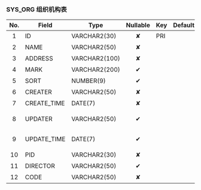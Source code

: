 ### SYS_ORG   组织机构表 
| No.  | Field  | Type  | Nullable  | Key | Default | Remarks |
| :------------: | ------------ | ------------ | :------------: | ------------ | ------------ | ------------ |
| 1 | ID |  VARCHAR2(30) | ✘  | PRI  |   | 主键id  |
| 2 | NAME |  VARCHAR2(50) | ✘  |   |   | 名称  |
| 3 | ADDRESS |  VARCHAR2(100) | ✘  |   |   | 地址  |
| 4 | MARK |  VARCHAR2(200) | ✔  |   |   | 备注  |
| 5 | SORT |  NUMBER(9) | ✔  |   |   | 排序号  |
| 6 | CREATER |  VARCHAR2(50) | ✘  |   |   | 创建人  |
| 7 | CREATE_TIME |  DATE(7) | ✘  |   |   | 创建时间  |
| 8 | UPDATER |  VARCHAR2(50) | ✔  |   |   | 最后修改人  |
| 9 | UPDATE_TIME |  DATE(7) | ✔  |   |   | 最后修改时间  |
| 10 | PID |  VARCHAR2(30) | ✘  |   |   | 父ID  |
| 11 | DIRECTOR |  VARCHAR2(50) | ✔  |   |   | 主管人  |
| 12 | CODE |  VARCHAR2(50) | ✘  |   |   | 编码  |


